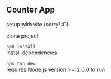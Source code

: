 ## Counter App

setup with vite (sorry! :D)

clone project

`npm install`  
install dependencies

`npm run dev`  
requires Node.js version >=12.0.0 to run